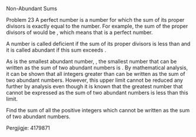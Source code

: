 Non-Abundant Sums

Problem 23
A perfect number is a number for which the sum of its proper divisors is exactly equal to the number. For example, the sum of the proper divisors of 
 would be 
, which means that 
 is a perfect number.

A number 
 is called deficient if the sum of its proper divisors is less than 
 and it is called abundant if this sum exceeds 
.

As 
 is the smallest abundant number, 
, the smallest number that can be written as the sum of two abundant numbers is 
. By mathematical analysis, it can be shown that all integers greater than 
 can be written as the sum of two abundant numbers. However, this upper limit cannot be reduced any further by analysis even though it is known that the greatest number that cannot be expressed as the sum of two abundant numbers is less than this limit.

Find the sum of all the positive integers which cannot be written as the sum of two abundant numbers.


Pergjigje:  4179871
